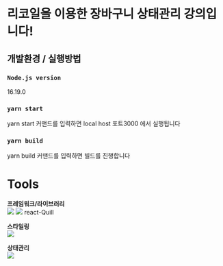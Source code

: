 # 리코일을 이용한 장바구니 상태관리 강의입니다!

## 개발환경 / 실행방법

### `Node.js version`

16.19.0

### `yarn start`

yarn start 커맨드를 입력하면 local host 포트3000 에서 실행됩니다

### `yarn build`

yarn build 커맨드를 입력하면 빌드를 진행합니다

# Tools

**프레임워크/라이브러리**<br>
<img src="https://img.shields.io/badge/React-61DAFB?style=flat-square&logo=React&logoColor=white"/> <img src="https://img.shields.io/badge/React_router-CA4245?style=flat-square&logo=react-router&logoColor=white"/> react-Quill<br>

**스타일링**<br>
<img src="https://img.shields.io/badge/emotion-DB7093?style=flat-square&logo=styled-components&logoColor=white"/><br>

**상태관리**<br>
<img src="https://img.shields.io/badge/Recoil-5466FB?style=flat-square&logo=react&logoColor=white"/> <br>
